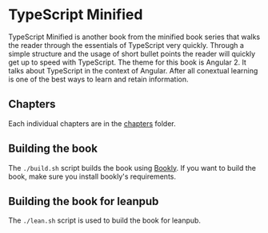 # TypeScript Minified

TypeScript Minified is another book from the minified book series that walks the reader through the essentials of TypeScript very quickly. Through a simple structure and the usage of short bullet points the reader will quickly get up to speed with TypeScript. The theme for this book is Angular 2. It talks about TypeScript in the context of Angular. After all conextual learning is one of the best ways to learn and retain information.

## Chapters

Each individual chapters are in the [chapters]('./chapters') folder.

## Building the book

The `./build.sh` script builds the book using [Bookly](https://github.com/st32lth/bookly). If you want to build the book, make sure you install bookly's requirements.

## Building the book for leanpub

The `./lean.sh` script is used to build the book for leanpub.
